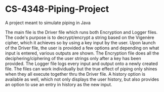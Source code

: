 # CS-4348-Piping-Project
A project meant to simulate piping in Java

The main file is the Driver file which runs both Encryption and Logger files. The code's purpose is to decrypt/encrypt a string based on the Vigenère cipher, which it achieves so by using a key input by the user. Upon launch of the Driver file, the user is provided a few options and depending on what input is entered, various outputs are shown. The Encryption file does all the deciphering/ciphering of the user strings only after a key has been provided. The Logger file logs every input and output onto a newly created file. The files can work individually but the true effect of piping only shines when they all execute together thru the Driver file. A history option is available as well, which not only displays the user history, but also provides an option to use an entry in history as the new input. 
